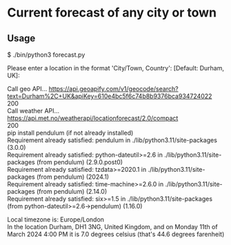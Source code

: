 # Current forecast of any city or town

## Usage
$ ./bin/python3 forecast.py

Please enter a location in the format 'City/Town, Country':   [Default: Durham, UK]: 

Call geo API... https://api.geoapify.com/v1/geocode/search?text=Durham%2C+UK&apiKey=610e4bc5f6c74b8b9376bca934724022  
200  
Call weather API... https://api.met.no/weatherapi/locationforecast/2.0/compact  
200  
pip install pendulum (if not already installed)  
Requirement already satisfied: pendulum in ./lib/python3.11/site-packages (3.0.0)  
Requirement already satisfied: python-dateutil>=2.6 in ./lib/python3.11/site-packages (from pendulum) (2.9.0.post0)  
Requirement already satisfied: tzdata>=2020.1 in ./lib/python3.11/site-packages (from pendulum) (2024.1)  
Requirement already satisfied: time-machine>=2.6.0 in ./lib/python3.11/site-packages (from pendulum) (2.14.0)  
Requirement already satisfied: six>=1.5 in ./lib/python3.11/site-packages (from python-dateutil>=2.6->pendulum) (1.16.0)  

Local timezone is: Europe/London  
In the location Durham, DH1 3NG, United Kingdom, and on Monday 11th of March 2024 4:00 PM it is 7.0 degrees celsius (that's 44.6 degrees farenheit)
